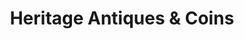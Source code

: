 ---
title: "Heritage Antiques & Coins"
url: /eureka/heritage-antiques-und-coins/
shop: Antiquitäten
---